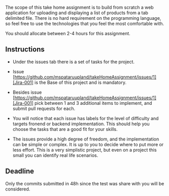 
The scope of this take home assignment is to build from scratch a web application for uploading and displaying a list of products from a tab delimited file. There is no hard requirement on the programming language, so feel free to use the technologies that you feel the most comfortable with.

You should allocate between 2-4 hours for this assignment.



Instructions
-------------

- Under the issues tab there is a set of tasks for the project. 

- Issue [https://github.com/mspataruupland/takeHomeAssignment/issues/1][Jira-001] is the Base of this project and is mandatory.

- Besides issue [https://github.com/mspataruupland/takeHomeAssignment/issues/1][Jira-001] pick between 1 and 3 additional items to implement, and submit pull requests for each. 

- You will notice that each issue has labels for the level of difficulty and targets fronend or backend implementation. This should help you choose the tasks that are a good fit for your skills.

- The issues provide a high degree of freedom, and the implementation can be simple or complex. It is up to you to decide where to put more or less effort. This is a very simplistic project, but even on a project this small you can identify real life scenarios.



Deadline
-------------
Only the commits submitted in 48h since the test was share with you will be considered.


